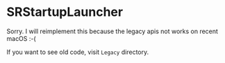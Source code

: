 SRStartupLauncher
========================

Sorry. I will reimplement this because the legacy apis not works on recent macOS :-(

If you want to see old code, visit `Legacy` directory.
